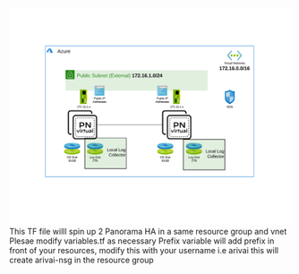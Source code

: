 
![alt_text](diagram.png "diagram")
This TF file willl spin up 2 Panorama HA in a same resource group and vnet
Plesae modify variables.tf as necessary
Prefix variable will add prefix in front of your resources, modify this with your username i.e arivai this will create arivai-nsg in the resource group

